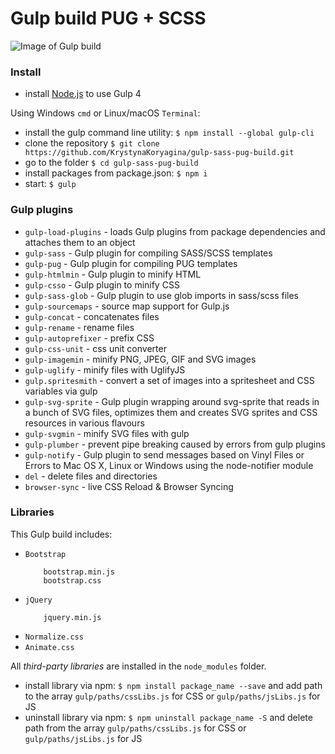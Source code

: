 # Gulp build PUG + SCSS

![Image of Gulp build](https://miro.medium.com/max/600/1*riaSTUNDrUA8r9m1X-WjnA.png)

### Install
- install [Node.js](https://nodejs.org/) to use Gulp 4

 Using  Windows `cmd` or Linux/macOS `Terminal`:
- install the gulp command line utility: `$ npm install --global gulp-cli`
- clone the repository `$ git clone https://github.com/KrystynaKoryagina/gulp-sass-pug-build.git`
- go to the folder `$ cd gulp-sass-pug-build`
- install packages from package.json: `$ npm i`
- start: `$ gulp`

### Gulp plugins
  - `gulp-load-plugins` - loads Gulp plugins from package dependencies and attaches them to an object
  - `gulp-sass` - Gulp plugin for compiling SASS/SCSS templates
  - `gulp-pug` - Gulp plugin for compiling PUG templates
  - `gulp-htmlmin` - Gulp plugin to minify HTML
  - `gulp-csso` - Gulp plugin to minify CSS
  - `gulp-sass-glob` - Gulp plugin to use glob imports in sass/scss files
  - `gulp-sourcemaps` - source map support for Gulp.js
  - `gulp-concat` - concatenates files
  - `gulp-rename` - rename files
  - `gulp-autoprefixer` - prefix CSS
  - `gulp-css-unit` - css unit converter
  - `gulp-imagemin` - minify PNG, JPEG, GIF and SVG images
  - `gulp-uglify` - minify files with UglifyJS
  - `gulp.spritesmith` - convert a set of images into a spritesheet and CSS variables via gulp
  - `gulp-svg-sprite` - Gulp plugin wrapping around svg-sprite that reads in a bunch of SVG files, optimizes them and creates SVG sprites and CSS resources in various flavours
  - `gulp-svgmin` - minify SVG files with gulp
  - `gulp-plumber` - prevent pipe breaking caused by errors from gulp plugins
  - `gulp-notify` - Gulp plugin to send messages based on Vinyl Files or Errors to Mac OS X, Linux or Windows using the node-notifier module
  - `del` - delete files and directories
  - `browser-sync` - live CSS Reload & Browser Syncing

### Libraries
This Gulp build includes:
- `Bootstrap` 
    ```
        bootstrap.min.js
        bootstrap.css
    ```
- `jQuery`
    ```
        jquery.min.js
    ```
- `Normalize.css` 
- `Animate.css` 

All *third-party libraries* are installed in the `node_modules` folder.
- install library via npm:  `$ npm install package_name --save` and add path to the array `gulp/paths/cssLibs.js` for CSS or `gulp/paths/jsLibs.js` for JS
- uninstall library via npm:  `$ npm uninstall package_name -S` and delete path from the array `gulp/paths/cssLibs.js` for CSS or `gulp/paths/jsLibs.js` for JS
